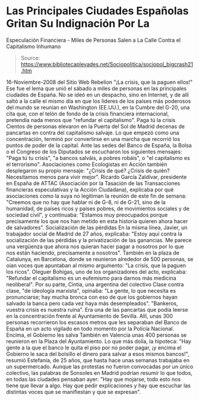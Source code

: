 # Las Principales Ciudades Españolas Gritan Su Indignación Por La 
Especulación Financiera - Miles de Personas Salen a La Calle Contra el 
Capitalismo Inhumano

> Source: https://www.bibliotecapleyades.net/Sociopolitica/sociopol_bigcrash21.htm

16-Noviembre-2008
del Sitio Web
Rebelion
"¡La crisis, que la paguen ellos!"
Ese fue el lema que unió el sábado a
miles de personas en las principales ciudades de España.
No se ideó en un
despacho, sino en Internet, y de allí saltó a la calle el mismo día en que
los líderes de los países más poderosos del mundo se reunían en Washington (EE.UU.),
en la Cumbre del G-20, una cita que, con el telón de fondo de la crisis
financiera internacional, pretendía nada menos que "refundar el capitalismo".
Paga tú la crisis
Cientos de personas elevaron en la Puerta del Sol de Madrid decenas de
pancartas en contra del capitalismo salvaje. Lo que empezó como una
concentración, terminó por convertirse en una marcha que recorrió los puntos
de poder de la capital.
Ante las sedes del Banco de España, la Bolsa o el
Congreso de los Diputados se escucharon los siguientes mensajes:
"Paga tú tu
crisis", "a bancos salváis, a pobres robáis", o "el capitalismo es el
terrorismo".
Asociaciones como Ecologistas en Acción también desplegaron su
propio mensaje:
"¿Crisis de qué? ¿Crisis de quién? Necesitamos menos para
vivir mejor".
Ricardo García Zaldívar, presidente en España de
ATTAC (Asociación por la
Tasación de las Transacciones financieras especulativas y la Acción
Ciudadana), explicaba por qué asociaciones como la suya no legitiman la
reunión de este fin de semana:
"Creemos que no hay que hablar ni de G-8, ni
de G-21, sino de la humanidad, de países ricos y países pobres, de
movimientos sociales y de sociedad civil", y continuaba: "Estamos muy
preocupados porque precisamente los que nos han metido en esta historia
quieren ahora hacer de salvadores".
Socialización de las pérdidas
En la misma línea, Javier, un trabajador social de Madrid de 27 años,
explicaba:
"Estoy aquí contra la socialización de las pérdidas y la
privatización de las ganancias. Me parece una vergüenza que ahora nos
quieran hacer pagar a nosotros por lo que nos están haciendo, precisamente a
nosotros".
También en la plaza de Catalunya, en Barcelona, donde se reunieron alrededor
de 500 personas, se oían voces que apuntaban al mismo argumento:
"La crisis,
que la paguen los ricos".
Oleguer Bohigas, uno de los organizadores del acto,
explicaba:
"Refundar el capitalismo es un eufemismo para darnos más medicina
neoliberal".
Por su parte, Cintia, una argentina del colectivo Clase contra clase, "de
ideología marxista", opinaba:
"La gente, lo que necesita es pronunciarse;
hay mucha bronca con eso de que los gobiernos hayan salvado la banca pero
cada vez haya más desempleados".
"Bankeros, vuestra crisis es nuestra ruina". Era una de las pancartas que
podía leerse en la concentración frente al Ayuntamiento de Sevilla.
Allí,
unas 300 personas recorrieron los escasos metros que les separaban del Banco
de España en un acto vigilado en todo momento por la Policía Nacional.
Encima, el Gobierno les salva
También en Valencia unas 400 personas se reunieron en la Plaza del
Ayuntamiento.
Lo que más dolía, la hipoteca:
"Hay gente a la que el banco le
quita el piso por no poder pagar, ¡y encima el Gobierno le saca del bolsillo
el dinero para salvar a esos mismos bancos!", resumió Estefanía, de 25 años,
que hasta hace unas semanas trabajaba en un supermercado.
Aunque las protestas no fueron convocadas por un único colectivo, las
palabras de Sonsoles en Madrid podrían resumir lo que todos, en todas las
ciudades pensaban ayer:
"Hay que mojarse, todo esto nos tiene que llevar a
algo. Hay que pedir explicaciones y hay que escuchar las distintas voces que
se manifiestan y que se expresan".
